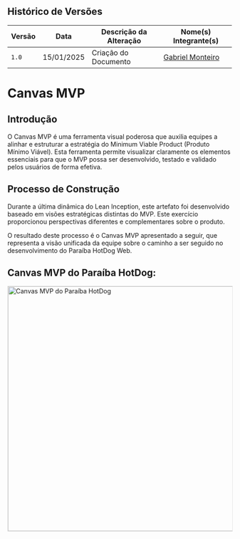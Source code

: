 ## Histórico de Versões

| Versão | Data       | Descrição da Alteração | Nome(s) Integrante(s)                                              |
|--------|------------|------------------------|----------------------------------------------------------------------|
| `1.0`   | 15/01/2025 | Criação do Documento  | [Gabriel Monteiro](https://github.com/GabrielSMonteiro)|


# Canvas MVP

## Introdução

O Canvas MVP é uma ferramenta visual poderosa que auxilia equipes a alinhar e estruturar a estratégia do Minimum Viable Product (Produto Mínimo Viável). Esta ferramenta permite visualizar claramente os elementos essenciais para que o MVP possa ser desenvolvido, testado e validado pelos usuários de forma efetiva.

## Processo de Construção

Durante a última dinâmica do Lean Inception, este artefato foi desenvolvido baseado em visões estratégicas distintas do MVP. Este exercício proporcionou perspectivas diferentes e complementares sobre o produto.

O resultado deste processo é o Canvas MVP apresentado a seguir, que representa a visão unificada da equipe sobre o caminho a ser seguido no desenvolvimento do Paraíba HotDog Web.

## Canvas MVP do Paraíba HotDog:
<img src="/2024.2-Gandh/blob/main/docs/assets/canvasMVP.png" alt="Canvas MVP do Paraíba HotDog" style="border: 1px solid rgba(0, 0, 0, 0.1); width: 900px; height: 550px;">

